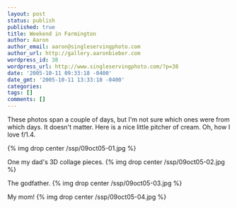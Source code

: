 ```yaml
---
layout: post
status: publish
published: true
title: Weekend in Farmington
author: Aaron
author_email: aaron@singleservingphoto.com
author_url: http://gallery.aaronbieber.com
wordpress_id: 38
wordpress_url: http://www.singleservingphoto.com/?p=38
date: '2005-10-11 09:33:18 -0400'
date_gmt: '2005-10-11 13:33:18 -0400'
categories:
tags: []
comments: []
---
```

These photos span a couple of days, but I'm not sure which ones were
from which days. It doesn't matter. Here is a nice little pitcher of
cream. Oh, how I love f/1.4.

{% img drop center /ssp/09oct05-01.jpg %}

One my dad's 3D collage pieces.
 {% img drop center /ssp/09oct05-02.jpg %}

The godfather.
 {% img drop center /ssp/09oct05-03.jpg %}

My mom!
 {% img drop center /ssp/09oct05-04.jpg %}
